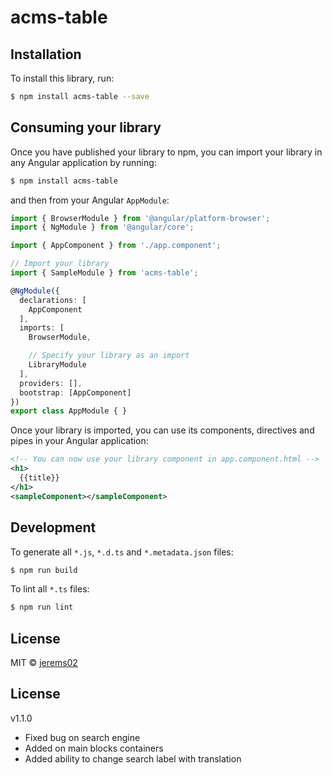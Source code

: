 # acms-table

## Installation

To install this library, run:

```bash
$ npm install acms-table --save
```

## Consuming your library

Once you have published your library to npm, you can import your library in any Angular application by running:

```bash
$ npm install acms-table
```

and then from your Angular `AppModule`:

```typescript
import { BrowserModule } from '@angular/platform-browser';
import { NgModule } from '@angular/core';

import { AppComponent } from './app.component';

// Import your library
import { SampleModule } from 'acms-table';

@NgModule({
  declarations: [
    AppComponent
  ],
  imports: [
    BrowserModule,

    // Specify your library as an import
    LibraryModule
  ],
  providers: [],
  bootstrap: [AppComponent]
})
export class AppModule { }
```

Once your library is imported, you can use its components, directives and pipes in your Angular application:

```xml
<!-- You can now use your library component in app.component.html -->
<h1>
  {{title}}
</h1>
<sampleComponent></sampleComponent>
```

## Development

To generate all `*.js`, `*.d.ts` and `*.metadata.json` files:

```bash
$ npm run build
```

To lint all `*.ts` files:

```bash
$ npm run lint
```

## License

MIT © [jerems02](mailto:jeremie.stezycki@sylpheo.com)

## License

v1.1.0

* Fixed bug on search engine
* Added on main blocks containers
* Added ability to change search label with translation
